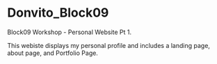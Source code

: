 # Donvito_Block09
Block09 Workshop - Personal Website Pt 1.

This webiste displays my personal profile and includes a landing page, about page, and Portfolio Page.
